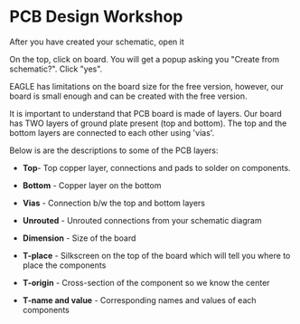 # PCB Design Workshop

After you have created your schematic, open it

On the top, click on board. You will get a popup asking you "Create from schematic?". Click "yes".

EAGLE has limitations on the board size for the free version, however, our board is small enough and can be created with the free version.

It is important to understand that PCB board is made of layers.
Our board has TWO layers of ground plate present (top and bottom).
The top and the bottom layers are connected to each other using 'vias'.

Below is are the descriptions to some of the PCB layers:

* **Top**- Top copper layer, connections and pads to solder on components.

* **Bottom** - Copper layer on the bottom

* **Vias** - Connection b/w the top and bottom layers

* **Unrouted** - Unrouted connections from your schematic diagram

* **Dimension** - Size of the board

* **T-place** - Silkscreen on the top of the board which will tell you where to place the components

* **T-origin** - Cross-section of the component so we know the center

* **T-name and value** - Corresponding names and values of each components
